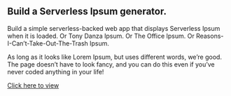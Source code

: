 ## Build a Serverless Ipsum generator.

Build a simple serverless-backed web app that displays Serverless Ipsum when it is loaded. Or Tony Danza Ipsum. Or The Office Ipsum. Or Reasons-I-Can’t-Take-Out-The-Trash Ipsum.

As long as it looks like Lorem Ipsum, but uses different words, we’re good. The page doesn’t have to look fancy, and you can do this even if you’ve never coded anything in your life!

[Click here to view](https://ryajbx9la2.execute-api.us-east-1.amazonaws.com/dev/ipsum)
